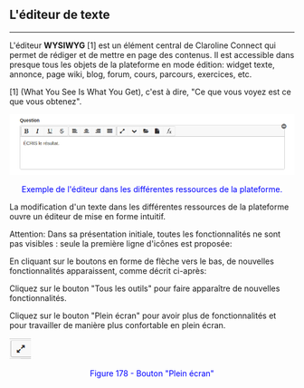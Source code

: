 ## L'éditeur de texte
---
L'éditeur **WYSIWYG** [1] est un élément central de Claroline Connect qui permet de rédiger et de mettre en page des contenus. Il est accessible dans presque tous les objets de la plateforme en mode édition: widget texte, annonce, page wiki, blog, forum, cours, parcours, exercices, etc.

[1] (What You See Is What You Get), c'est à dire, "Ce que vous voyez est ce que vous obtenez".

![](images/wysiwyg.png)

<p style="text-align: center; color: blue">Exemple de l'éditeur dans les différentes ressources de la plateforme.</p>

La modification d'un texte dans les différentes ressources de la plateforme ouvre un éditeur de mise en forme intuitif.

Attention: Dans sa présentation initiale, toutes les fonctionnalités ne sont pas visibles : seule la première ligne d'icônes est proposée:         

En cliquant sur le boutons en forme de flèche vers le bas, de nouvelles fonctionnalités apparaissent, comme décrit ci-après:

Cliquez sur le bouton "Tous les outils" pour faire apparaître de nouvelles fonctionnalités.

Cliquez sur le bouton "Plein écran" pour avoir plus de fonctionnalités et pour travailler de manière plus confortable en plein écran.

![](images/full_screen.png)

<p style="text-align: center; color: blue">Figure 178 - Bouton "Plein écran"</p>




